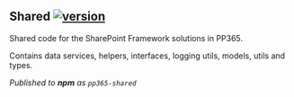 ## Shared [![version](https://img.shields.io/badge/version-1.2.9-yellow.svg)](https://semver.org)

Shared code for the SharePoint Framework solutions in PP365.

Contains data services, helpers, interfaces, logging utils, models, utils and types.

_Published to **npm** as `pp365-shared`_
